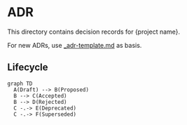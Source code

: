 # ADR

This directory contains decision records for {project name}.

For new ADRs, use [_adr-template.md](_adr-template.md) as basis.

## Lifecycle

```mermaid
graph TD
  A(Draft) --> B(Proposed)
  B --> C(Accepted)
  B --> D(Rejected)
  C -.-> E(Deprecated)
  C -.-> F(Superseded)
```
